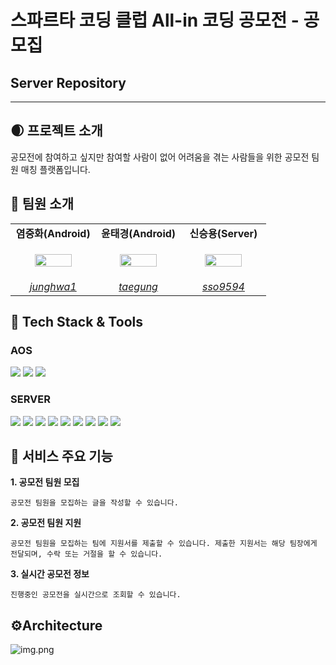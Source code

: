 # 스파르타 코딩 클럽 All-in 코딩 공모전 - 공모집
## Server Repository

----

## 🌒 프로젝트 소개

공모전에 참여하고 싶지만 참여할 사람이 없어 어려움을 겪는 사람들을 위한 공모전 팀원 매칭 플랫폼입니다.
## 👏 팀원 소개

<table>
    <tr align="center">
        <td width="33%"><B>염중화(Android)</B></td>
        <td width="33%"><B>윤태경(Android)</B></td>
        <td width="33%"><B>신승용(Server)</B></td>
    </tr>
    <tr align="center">
        <td>
            <p><img src="https://github.com/junghwa1.png" width="70%"/></p>
        </td>
        <td>
            <p><img src="https://github.com/taegung.png" width="70%" alt=""/></p>
        </td>
        <td>
            <p><img src="https://github.com/sso9594.png" width="70%" alt=""/></p>
        </td>
    </tr>
    <tr align="center">
        <td>
            <a href="https://github.com/junghwa1"><I>junghwa1</I></a>
        </td>
        <td>
            <a href="https://github.com/taegung"><I>taegung</I></a>
        </td>
        <td>
            <a href="https://github.com/sso9594"><I>sso9594</I></a>
        </td>
    </tr>
</table>

## 📕 Tech Stack & Tools
### AOS
<img src="https://img.shields.io/badge/kotlin-7F52FF?style=for-the-badge&logo=kotlin&logoColor=white"> <img src="https://img.shields.io/badge/androidstudio-3DDC84?style=for-the-badge&logo=androidstudio&logoColor=white"> <img src="https://img.shields.io/badge/gradle-02303A?style=for-the-badge&logo=gradle&logoColor=white"> 

### SERVER
<img src="https://img.shields.io/badge/java17-%23ED8B00?style=for-the-badge&logo=java17&logoColor=white"> <img src="https://img.shields.io/badge/springboot-6DB33F?style=for-the-badge&logo=springboot&logoColor=white"> <img src="https://img.shields.io/badge/mysql-4479A1?style=for-the-badge&logo=mysql&logoColor=white"> <img src="https://img.shields.io/badge/gradle-02303A?style=for-the-badge&logo=gradle&logoColor=white"> <img src="https://img.shields.io/badge/Redis-DC382D?style=for-the-badge&logo=Redis&logoColor=white"> <img src="https://img.shields.io/badge/Elasticsearch-005571?style=for-the-badge&logo=Elasticsearch&logoColor=white">
 <img src="https://img.shields.io/badge/Logstash-005571?style=for-the-badge&logo=Logstash&logoColor=white"> <img src="https://img.shields.io/badge/Kibana-005571?style=for-the-badge&logo=Kibana&logoColor=white">
<img src="https://img.shields.io/badge/Selenium-43B02A?style=for-the-badge&logo=Selenium&logoColor=white">

## 🔑 서비스 주요 기능
**1. 공모전 팀원 모집**

    공모전 팀원을 모집하는 글을 작성할 수 있습니다.

**2. 공모전 팀원 지원**

    공모전 팀원을 모집하는 팀에 지원서를 제출할 수 있습니다. 제출한 지원서는 해당 팀장에게 전달되며, 수락 또는 거절을 할 수 있습니다.

**3. 실시간 공모전 정보**

    진행중인 공모전을 실시간으로 조회할 수 있습니다.

## ⚙Architecture
 ![img.png](resources/img.png)

